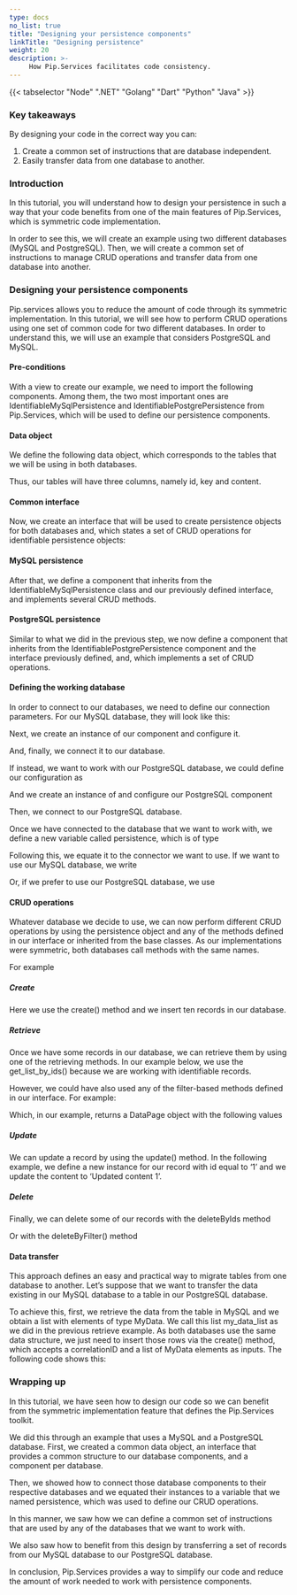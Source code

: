 ```yaml
---
type: docs
no_list: true
title: "Designing your persistence components"
linkTitle: "Designing persistence"
weight: 20
description: >-
     How Pip.Services facilitates code consistency.
---
```

{{< tabselector "Node" ".NET" "Golang" "Dart" "Python" "Java" >}}
### Key takeaways

By designing your code in the correct way you can:

1. Create a common set of instructions that are database independent.
2. Easily transfer data from one database to another.

### Introduction

In this tutorial, you will understand how to design your persistence in such a way that your code benefits from one of the main features of Pip.Services, which is symmetric code implementation.

In order to see this, we will create an example using two different databases (MySQL and PostgreSQL). Then, we will create a common set of instructions to manage CRUD operations and transfer data from one database into another.

### Designing your persistence components

Pip.services allows you to reduce the amount of code through its symmetric implementation. In this tutorial, we will see how to perform CRUD operations using one set of common code for two different databases.  In order to understand this, we will use an example that considers PostgreSQL and MySQL. 

#### Pre-conditions

With a view to create our example, we need to import the following components. Among them, the two most important ones are IdentifiableMySqlPersistence and IdentifiablePostgrePersistence from Pip.Services, which will be used to define our persistence components.

#### Data object

We define the following data object, which corresponds to the tables that we will be using in both databases.

Thus, our tables will have three columns, namely id, key and content.

#### Common interface

Now, we create an interface that will be used to create persistence objects for both databases and, which states a set of CRUD operations for identifiable persistence objects:

#### MySQL persistence

After that, we define a component that inherits from the IdentifiableMySqlPersistence class and our previously defined interface, and implements several CRUD methods.

#### PostgreSQL persistence

Similar to what we did in the previous step, we now define a component that inherits from the IdentifiablePostgrePersistence component and the interface previously defined, and, which implements a set of CRUD operations.

#### Defining the working database

In order to connect to our databases, we need to define our connection parameters. For our MySQL database, they will look like this:

Next, we create an instance of our component and configure it.

And, finally, we connect it to our database.

If instead, we want to work with our PostgreSQL database, we could define our configuration as

And we create an instance of and configure our PostgreSQL component

Then, we connect to our PostgreSQL database.

Once we have connected to the database that we want to work with, we define a new variable called persistence, which is of type 

Following this, we equate it to the connector we want to use. If we want to use our MySQL database, we write

Or, if we prefer to use our PostgreSQL database, we use

#### CRUD operations
Whatever database we decide to use, we can now perform different CRUD operations by using the persistence object and any of the methods defined in our interface or inherited from the base classes. As our implementations were symmetric, both databases call methods with the same names.

For example

##### Create

Here we use the create() method and we insert ten records in our database.

##### Retrieve

Once we have some records in our database, we can retrieve them by using one of the retrieving methods. In our example below, we use the get_list_by_ids() because we are working with identifiable records. 

However, we could have also used any of the filter-based methods defined in our interface. For example:

Which, in our example, returns a DataPage object with the following values

##### Update

We can update a record by using the update() method. In the following example, we define a new instance for our record with id equal to ‘1’ and we update the content to ‘Updated content 1’.

##### Delete

Finally, we can delete some of our records with the deleteByIds method

Or with the deleteByFilter() method

#### Data transfer

This approach defines an easy and practical way to migrate tables from one database to another. Let’s suppose that we want to transfer the data existing in our MySQL database to a table in our PostgreSQL database. 

To achieve this, first, we retrieve the data from the table in MySQL and we obtain a list with elements of type MyData. We call this list my_data_list as we did in the previous retrieve example. As both databases use the same data structure, we just need to insert those rows via the create() method, which accepts a correlationID and a list of MyData elements as inputs. The following code shows this:


### Wrapping up

In this tutorial, we have seen how to design our code so we can benefit from the symmetric implementation feature that defines the Pip.Services toolkit. 

We did this through an example that uses a MySQL and a PostgreSQL database. First, we created a common data object, an interface that provides a common structure to our database components, and a component per database. 

Then, we showed how to connect those database components to their respective databases and we equated their instances to a variable that we named persistence, which was used to define our CRUD operations. 

In this manner, we saw how we can define a common set of instructions that are used by any of the databases that we want to work with.

We also saw how to benefit from this design by transferring a set of records from our MySQL database to our PostgreSQL database.

In conclusion, Pip.Services provides a way to simplify our code and reduce the amount of work needed to work with persistence components.
